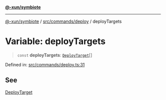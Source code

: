 [**@-xun/symbiote**](../../../../README.md)

***

[@-xun/symbiote](../../../../README.md) / [src/commands/deploy](../README.md) / deployTargets

# Variable: deployTargets

> `const` **deployTargets**: [`DeployTarget`](../enumerations/DeployTarget.md)[]

Defined in: [src/commands/deploy.ts:31](https://github.com/Xunnamius/symbiote/blob/6c12fe85338c1ca20a9b3dedd0e391ce548a98a4/src/commands/deploy.ts#L31)

## See

[DeployTarget](../enumerations/DeployTarget.md)
